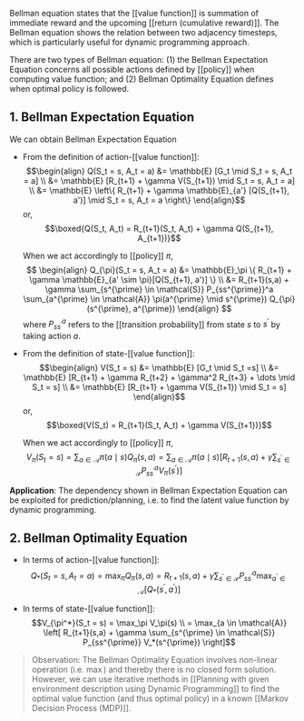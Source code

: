 Bellman equation states that the [[value function]] is summation of immediate reward and the upcoming [[return (cumulative reward)]]. The Bellman equation shows the relation between two adjacency timesteps, which is particularly useful for dynamic programming approach.

There are two types of Bellman equation: (1) the Bellman Expectation Equation concerns all possible actions defined by [[policy]] when computing value function; and (2) Bellman Optimality Equation defines when optimal policy is followed.

## 1. Bellman Expectation Equation
We can obtain Bellman Expectation Equation

- From the definition of action-[[value function]]:
	$$\begin{align}
	Q(S_t = s, A_t = a)
	&= \mathbb{E} [G_t \mid S_t = s, A_t = a] \\
	&= \mathbb{E} [R_{t+1} + \gamma V(S_{t+1}) \mid S_t = s, A_t = a] \\
	&= \mathbb{E} \left\{ R_{t+1} + \gamma \mathbb{E}_{a'} [Q(S_{t+1}, a')] \mid S_t = s, A_t = a \right\}
	\end{align}$$
	or,
	$$\boxed{Q(S_t, A_t) = R_{t+1}(S_t, A_t) + \gamma Q(S_{t+1}, A_{t+1})}$$
	
	When we act accordingly to [[policy]] $\pi$,
	$$
	\begin{align}
	Q_{\pi}(S_t = s, A_t = a)
	&= \mathbb{E}_\pi \{ R_{t+1} + \gamma \mathbb{E}_{a' \sim \pi}[Q(S_{t+1}, a')] \}
	\\
	&= R_{t+1}(s,a) + \gamma \sum_{s^{\prime} \in \mathcal{S}} P_{ss^{\prime}}^a \sum_{a^{\prime} \in \mathcal{A}} \pi(a^{\prime} \mid s^{\prime}) Q_{\pi}(s^{\prime}, a^{\prime})
	\end{align}
	$$
	where $P^a_{ss^{\prime}}$ refers to the [[transition probability]] from state $s$ to $s^{\prime}$ by taking action $a$.

- From the definition of state-[[value function]]:
	$$\begin{align}
	V(S_t = s) 
	&= \mathbb{E} [G_t \mid S_t =s] \\
	&= \mathbb{E} [R_{t+1} + \gamma R_{t+2} + \gamma^2 R_{t+3} + \dots \mid S_t = s] \\
	&= \mathbb{E} [R_{t+1} + \gamma V(S_{t+1}) \mid S_t = s]
	\end{align}$$
	or,
	$$\boxed{V(S_t) = R_{t+1}(S_t, A_t) + \gamma V(S_{t+1})}$$
	
	 When we act accordingly to [[policy]] $\pi$,
	$$V_{\pi}(S_t = s)
	= \sum_{a \in \mathcal{A}} \pi(a \mid s) Q_\pi(s,a) =\sum_{a \in \mathcal{A}} \pi(a \mid s) \left[ R_{t+1}(s,a) + \gamma \sum_{s^{\prime} \in \mathcal{S}} P^a_{ss^{\prime}} V_{\pi}(s^{\prime}) \right]
	$$

**Application**: The dependency shown in Bellman Expectation Equation can be exploited for prediction/planning, i.e. to find the latent value function by dynamic programming.

## 2. Bellman Optimality Equation

- In terms of action-[[value function]]:
	$$Q_*(S_t = s, A_t = a) = \max_{\pi} Q_\pi(s,a) = R_{t+1}(s,a) + \gamma \sum_{s^{\prime} \in \mathcal{S}} P_{ss^{\prime}}^a \max_{a^{\prime} \in \mathcal{A}} \left[ Q_*(s^{\prime}, a^{\prime}) \right]
	$$

- In terms of state-[[value function]]:
	$$V_{\pi^*}(S_t = s) = \max_\pi V_\pi(s) \\
	= \max_{a  \in \mathcal{A}} 
	\left[ R_{t+1}(s,a) + \gamma \sum_{s^{\prime} \in \mathcal{S}} P_{ss^{\prime}} V_*(s^{\prime}) \right]$$
	
> Observation: The Bellman Optimality Equation involves non-linear operation (i.e. $\max$) and thereby there is no closed form solution. However, we can use iterative methods in [[Planning with given environment description using Dynamic Programming]] to find the optimal value function (and thus optimal policy) in a known [[Markov Decision Process (MDP)]].